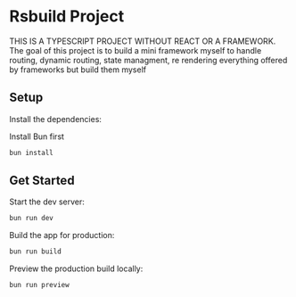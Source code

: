 # Rsbuild Project

THIS IS A TYPESCRIPT PROJECT WITHOUT REACT OR A FRAMEWORK. The goal of this project is to build a mini framework myself to handle routing, dynamic routing, state managment, re rendering everything offered by frameworks but build them myself

## Setup

Install the dependencies:

Install Bun first

```bash
bun install
```

## Get Started

Start the dev server:

```bash
bun run dev
```

Build the app for production:

```bash
bun run build
```

Preview the production build locally:

```bash
bun run preview
```
